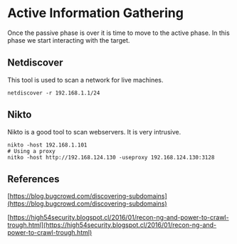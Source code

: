 # Active Information Gathering

Once the passive phase is over it is time to move to the active phase. In this phase we start interacting with the target.

## Netdiscover

This tool is used to scan a network for live machines.

```text
netdiscover -r 192.168.1.1/24
```

## Nikto

Nikto is a good tool to scan webservers. It is very intrusive.

```text
nikto -host 192.168.1.101
# Using a proxy
nitko -host http://192.168.124.130 -useproxy 192.168.124.130:3128
```

## References

[https://blog.bugcrowd.com/discovering-subdomains](https://blog.bugcrowd.com/discovering-subdomains)

[https://high54security.blogspot.cl/2016/01/recon-ng-and-power-to-crawl-trough.html](https://high54security.blogspot.cl/2016/01/recon-ng-and-power-to-crawl-trough.html)

